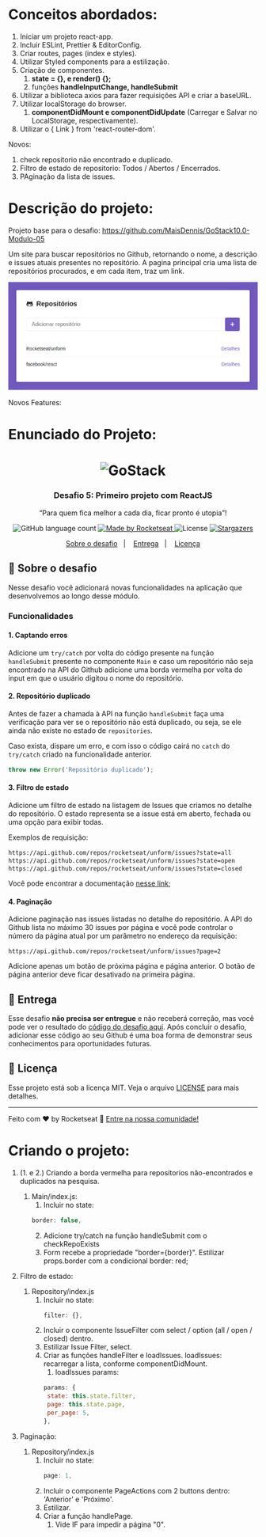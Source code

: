 <h1>Conceitos abordados:</h1>

1. Iniciar um projeto react-app.
2. Incluir ESLint, Prettier & EditorConfig.
3. Criar routes, pages (index e styles).
4. Utilizar Styled components para a estilização.
5. Criação de componentes.
   1. **state = {}, e render() {};**
   2. funções **handleInputChange, handleSubmit**
6. Utilizar a biblioteca axios para fazer requisições API e criar a baseURL.
7. Utilizar localStorage do browser.
   1. **componentDidMount e componentDidUpdate** (Carregar e Salvar no LocalStorage, respectivamente).
8. Utilizar o { Link } from 'react-router-dom'.

Novos:

1. check repositorio não encontrado e duplicado.
2. Filtro de estado de repositorio: Todos / Abertos / Encerrados.
3. PAginação da lista de issues.

<h1>Descrição do projeto:</h1>

<p>

Projeto base para o desafio:
https://github.com/MaisDennis/GoStack10.0-Modulo-05

Um site para buscar repositórios no Github, retornando o nome, a descrição e issues atuais presentes no repositório. A pagina principal cria uma lista de repositórios procurados, e em cada item, traz um link.

![Main](https://github.com/MaisDennis/GoStack10.0-Modulo-05/blob/master/src/assets/Main.png)

Novos Features:

<p>

<h1>Enunciado do Projeto:</h1>

<h1 align="center">
    <img alt="GoStack" src="https://rocketseat-cdn.s3-sa-east-1.amazonaws.com/bootcamp-header.png" width="200px" />
</h1>

<h3 align="center">
  Desafio 5: Primeiro projeto com ReactJS
</h3>

<p align="center">“Para quem fica melhor a cada dia, ficar pronto é utopia”!</blockquote>

<p align="center">
  <img alt="GitHub language count" src="https://img.shields.io/github/languages/count/rocketseat/bootcamp-gostack-desafio-05?color=%2304D361">

  <a href="https://rocketseat.com.br">
    <img alt="Made by Rocketseat" src="https://img.shields.io/badge/made%20by-Rocketseat-%2304D361">
  </a>

  <img alt="License" src="https://img.shields.io/badge/license-MIT-%2304D361">

  <a href="https://github.com/Rocketseat/bootcamp-gostack-desafio-05/stargazers">
    <img alt="Stargazers" src="https://img.shields.io/github/stars/rocketseat/bootcamp-gostack-desafio-05?style=social">
  </a>
</p>

<p align="center">
  <a href="#rocket-sobre-o-desafio">Sobre o desafio</a>&nbsp;&nbsp;&nbsp;|&nbsp;&nbsp;&nbsp;
  <a href="#-entrega">Entrega</a>&nbsp;&nbsp;&nbsp;|&nbsp;&nbsp;&nbsp;
  <a href="#memo-licença">Licença</a>
</p>

## :rocket: Sobre o desafio

Nesse desafio você adicionará novas funcionalidades na aplicação que desenvolvemos ao longo desse módulo.

### Funcionalidades

#### 1. Captando erros

Adicione um `try/catch` por volta do código presente na função `handleSubmit` presente no componente `Main` e caso um repositório não seja encontrado na API do Github adicione uma borda vermelha por volta do input em que o usuário digitou o nome do repositório.

#### 2. Repositório duplicado

Antes de fazer a chamada à API na função `handleSubmit` faça uma verificação para ver se o repositório não está duplicado, ou seja, se ele ainda não existe no estado de `repositories`.

Caso exista, dispare um erro, e com isso o código cairá no `catch` do `try/catch` criado na funcionalidade anterior.

```js
throw new Error('Repositório duplicado');
```

#### 3. Filtro de estado

Adicione um filtro de estado na listagem de Issues que criamos no detalhe do repositório. O estado representa se a issue está em aberto, fechada ou uma opção para exibir todas.

Exemplos de requisição:

```
https://api.github.com/repos/rocketseat/unform/issues?state=all
https://api.github.com/repos/rocketseat/unform/issues?state=open
https://api.github.com/repos/rocketseat/unform/issues?state=closed
```

Você pode encontrar a documentação [nesse link](https://developer.github.com/v3/issues/#parameters-1);

#### 4. Paginação

Adicione paginação nas issues listadas no detalhe do repositório. A API do Github lista no máximo 30 issues por página e você pode controlar o número da página atual por um parâmetro no endereço da requisição:

```
https://api.github.com/repos/rocketseat/unform/issues?page=2
```

Adicione apenas um botão de próxima página e página anterior. O botão de página anterior deve ficar desativado na primeira página.

## 📅 Entrega

Esse desafio **não precisa ser entregue** e não receberá correção, mas você pode ver o resultado do [código do desafio aqui](https://github.com/Rocketseat/bootcamp-gostack-desafio-05). Após concluir o desafio, adicionar esse código ao seu Github é uma boa forma de demonstrar seus conhecimentos para oportunidades futuras.

## :memo: Licença

Esse projeto está sob a licença MIT. Veja o arquivo [LICENSE](LICENSE.md) para mais detalhes.

---

Feito com ♥ by Rocketseat :wave: [Entre na nossa comunidade!](https://discordapp.com/invite/gCRAFhc)

<h1>Criando o projeto:</h1>

1. (1. e 2.) Criando a borda vermelha para repositorios não-encontrados e duplicados na pesquisa.
   1. Main/index.js:
      1. Incluir no state:
      ```Javascript
      border: false,
      ```
      2. Adicione try/catch na função handleSubmit com o checkRepoExists
      3. Form recebe a propriedade "border={border}". Estilizar props.border com a condicional border: red;

3. Filtro de estado:
   1. Repository/index.js
      1. Incluir no state:
          ```Javascript
          filter: {},
          ```
      2. Incluir o componente IssueFilter com select / option (all / open / closed) dentro.
      3. Estilizar Issue Filter, select.
      4. Criar as funções handleFilter e loadIssues. loadIssues: recarregar a lista, conforme componentDidMount.
         1. loadIssues params:
         ```Javascript
         params: {
          state: this.state.filter,
          page: this.state.page,
          per_page: 5,
         },
         ```

4. Paginação:
   1. Repository/index.js
      1. Incluir no state:
          ```Javascript
          page: 1,
          ```
      2. Incluir o componente PageActions com 2 buttons dentro: 'Anterior' e 'Próximo'.
      3. Estilizar.
      4. Criar a função handlePage.
         1. Vide IF para impedir a página "0".

